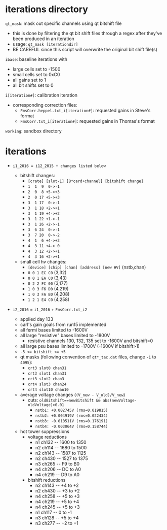 iterations directory
====================

`qt_mask`: mask out specific channels using qt bitshift file
- this is done by filtering the qt bit shift files through a regex after
  they've been produced in an iteration
- usage: `qt_mask [iterationdir]`
- BE CAREFUL since this script will overwrite the original bit shift file(s)

`ibase`: baseline iterations with
- large cells set to -1500
- small cells set to 0xC0
- all gains set to 1
- all bit shifts set to 0

`i[iteration#]`: calibration iteration
- corresponding correction files:
  - `FmsCorr.heppel.txt_i[iteration#]`: requested gains in Steve's format
  - `FmsCorr.txt_i[iteration#]`: requested gains in Thomas's format

`working`: sandbox directory

iterations
==========
- `i1_2016 = i12_2015 + changes listed below`
  - bitshift changes:
    - `[crate] [slot-1] [8*card+channel] [bitshift change]`
    - `1  1  9  0->-1`
    - `2  0  8 +5->+3`
    - `2  0 17 +5->+3`
    - `3  1 17  0->-1`
    - `3  1 18 +2->+1`
    - `3  1 19 +4->+2`
    - `3  1 22 +1->-1`
    - `3  1 26 +2->-1`
    - `3  6 24  0->-1`
    - `3  7 20  0->-2`
    - `4  1  6 +4->+3`
    - `4  3 11 +4-> 0`
    - `4  3 12 +2->+1`
    - `4  3 16 +2->+1`
  - small cell hv changes:
    - `[device] [chip] [chan] [address] [new HV]` (nstb,chan)
    - `0 0 1 EC C0` (3,32)
    - `0 0 1 EA C0` (3,43)
    - `0 2 2 FC 00` (3,177)
    - `1 0 3 F6 D0` (4,219)
    - `1 0 3 FA B0` (4,208)
    - `1 2 1 E4 C0` (4,258)


- `i2_2016` = `i1_2016` + `FmsCorr.txt_i2`
  - applied day 133
  - carl's gain goals from run15 implemented
  - all fermi bases limited to -1600V
  - all large "resistive" bases limited to -1800V
    - resistive channels 130, 132, 135 set to -1600V and bitshift=0
  - all large psu bases limited to -1700V (-1600V if bitshift>1)
  - `-5 <= bitshift <= +5`
  - qt masks (following convention of `qt*_tac.dat` files, 
    change `-1` to `4095`):
    - `crt3 slot0 chan31`
    - `crt3 slot1 chan31`
    - `crt3 slot2 chan3`
    - `crt4 slot3 chan24`
    - `crt4 slot10 chan10`
  - average voltage changes (`(V_new - V_old)/V_new`)
    - cuts: `oldBitshift==newBitshift && abs(newVoltage-oldVoltage)>0.01`
      - `nstb1: +0.002745V (rms=0.019815)`
      - `nstb2: +0.004919V (rms=0.022434)`
      - `nstb3: -0.010511V (rms=0.176191)`
      - `nstb4: -0.003064V (rms=0.158744)`
  - hot tower suppressions
    - voltage reductions
      - n1 ch132 -- 1600 to 1350
      - n2 ch114 -- 1680 to 1500
      - n2 ch143 -- 1587 to 1125
      - n2 ch430 -- 1527 to 1375
      - n3 ch265 -- F9 to B0
      - n4 ch206 -- DC to A0
      - n4 ch219 -- D9 to A0
    - bitshift reductions
      - n2 ch143 -- +4 to +2
      - n2 ch430 -- +3 to +2
      - n4 ch258 -- +5 to +3
      - n4 ch219 -- +5 to +4
      - n4 ch245 -- +5 to +3
      - n1 ch117 --  0 to -1
      - n3 ch128 -- +5 to +4
      - n3 ch277 -- +2 to +1

